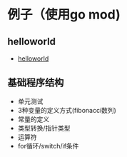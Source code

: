 # 例子（使用go mod)
## helloworld
* [helloworld](https://github.com/sinkhaha/goBasicLearning/tree/master/go_helloworld)
## 基础程序结构
* 单元测试
* 3种变量的定义方式(fibonacci数列)
* 常量的定义
* 类型转换/指针类型
* 运算符
* for循环/switch/if条件
